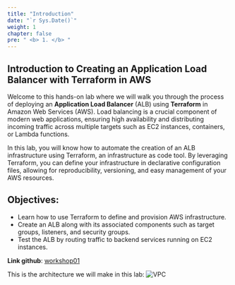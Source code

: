 ```yaml
---
title: "Introduction"
date: "`r Sys.Date()`"
weight: 1
chapter: false
pre: " <b> 1. </b> "
---
```


## Introduction to Creating an Application Load Balancer with Terraform in AWS

Welcome to this hands-on lab where we will walk you through the process of deploying an **Application Load Balancer** (ALB) using **Terraform** in Amazon Web Services (AWS). Load balancing is a crucial component of modern web applications, ensuring high availability and distributing incoming traffic across multiple targets such as EC2 instances, containers, or Lambda functions.

In this lab, you will know how to automate the creation of an ALB infrastructure using Terraform, an infrastructure as code tool. By leveraging Terraform, you can define your infrastructure in declarative configuration files, allowing for reproducibility, versioning, and easy management of your AWS resources.

## Objectives:

- Learn how to use Terraform to define and provision AWS infrastructure.
- Create an ALB along with its associated components such as target groups, listeners, and security groups.
- Test the ALB by routing traffic to backend services running on EC2 instances.

**Link github**: [workshop01](https://github.com/lenhattan2313/workshop01)

This is the architecture we will make in this lab:
![VPC](../images/1-Introduce/architecture.png)
